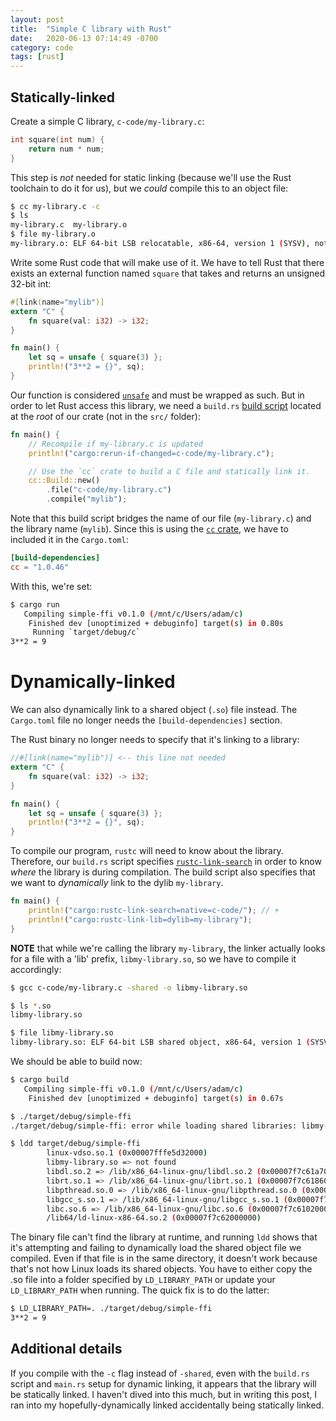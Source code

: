 ```yaml
---
layout: post
title:  "Simple C library with Rust"
date:   2020-06-13 07:14:49 -0700
category: code
tags: [rust]
---
```


## Statically-linked
Create a simple C library, `c-code/my-library.c`:

```c
int square(int num) {
    return num * num;
}
```

This step is _not_ needed for static linking (because we'll use the Rust toolchain to do it for us), but we _could_ compile this to an object file:

```bash
$ cc my-library.c -c
$ ls
my-library.c  my-library.o
$ file my-library.o
my-library.o: ELF 64-bit LSB relocatable, x86-64, version 1 (SYSV), not stripped
```

Write some Rust code that will make use of it. We have to tell Rust that there exists an external function named `square` that takes and returns an unsigned 32-bit int:

```rust
#[link(name="mylib")]
extern "C" {
    fn square(val: i32) -> i32;
}

fn main() {
    let sq = unsafe { square(3) };
    println!("3**2 = {}", sq);
}
```

Our function is considered [`unsafe`](https://doc.rust-lang.org/book/ch19-01-unsafe-rust.html) and must be wrapped as such. But in order to let Rust access this library, we need a `build.rs` [build script](https://doc.rust-lang.org/cargo/reference/build-scripts.html) located at the _root_ of our crate (not in the `src/` folder):

```rust
fn main() {
    // Recompile if my-library.c is updated
    println!("cargo:rerun-if-changed=c-code/my-library.c");

    // Use the `cc` crate to build a C file and statically link it.
    cc::Build::new()
        .file("c-code/my-library.c")
        .compile("mylib");
```

Note that this build script bridges the name of our file (`my-library.c`) and the library name (`mylib`). Since this is using the [`cc` crate](https://crates.io/crates/cc), we have to included it in the `Cargo.toml`:

```toml
[build-dependencies]
cc = "1.0.46"
```

With this, we're set:

```bash
$ cargo run
   Compiling simple-ffi v0.1.0 (/mnt/c/Users/adam/c)
    Finished dev [unoptimized + debuginfo] target(s) in 0.80s
     Running `target/debug/c`
3**2 = 9
```

# Dynamically-linked
We can also dynamically link to a shared object (`.so`) file instead. The `Cargo.toml` file no longer needs the `[build-dependencies]` section.

The Rust binary no longer needs to specify that it's linking to a library:

```rust
//#[link(name="mylib")] <-- this line not needed
extern "C" {
    fn square(val: i32) -> i32;
}

fn main() {
    let sq = unsafe { square(3) };
    println!("3**2 = {}", sq);
}
```

To compile our program, `rustc` will need to know about the library. Therefore, our `build.rs` script specifies [`rustc-link-search`](https://doc.rust-lang.org/cargo/reference/build-scripts.html#rustc-link-search) in order to know _where_ the library is during compilation. The build script also specifies that we want to _dynamically_ link to the dylib `my-library`.

```rust
fn main() {
    println!("cargo:rustc-link-search=native=c-code/"); // +
    println!("cargo:rustc-link-lib=dylib=my-library");
}
```
**NOTE** that while we're calling the library `my-library`, the linker actually looks for a file with a 'lib' prefix, `libmy-library.so`, so we have to compile it accordingly:

```bash
$ gcc c-code/my-library.c -shared -o libmy-library.so

$ ls *.so
libmy-library.so

$ file libmy-library.so
libmy-library.so: ELF 64-bit LSB shared object, x86-64, version 1 (SYSV), dynamically linked, BuildID[sha1]=49953c0cb91c9212594e24e6e3c3ee531f06a9df, not stripped
```

We should be able to build now:

```bash
$ cargo build
   Compiling simple-ffi v0.1.0 (/mnt/c/Users/adam/c)
    Finished dev [unoptimized + debuginfo] target(s) in 0.67s

$ ./target/debug/simple-ffi
./target/debug/simple-ffi: error while loading shared libraries: libmy-library.so: cannot open shared object file: No such file or directory

$ ldd target/debug/simple-ffi
        linux-vdso.so.1 (0x00007fffe5d32000)
        libmy-library.so => not found
        libdl.so.2 => /lib/x86_64-linux-gnu/libdl.so.2 (0x00007f7c61a70000)
        librt.so.1 => /lib/x86_64-linux-gnu/librt.so.1 (0x00007f7c61860000)
        libpthread.so.0 => /lib/x86_64-linux-gnu/libpthread.so.0 (0x00007f7c61640000)
        libgcc_s.so.1 => /lib/x86_64-linux-gnu/libgcc_s.so.1 (0x00007f7c61420000)
        libc.so.6 => /lib/x86_64-linux-gnu/libc.so.6 (0x00007f7c61020000)
        /lib64/ld-linux-x86-64.so.2 (0x00007f7c62000000)
```

The binary file can't find the library at runtime, and running `ldd` shows that it's attempting and failing to dynamically load the shared object file we compiled. Even if that file is in the same directory, it doesn't work because that's not how Linux loads its shared objects. You have to either copy the .so file into a folder specified by `LD_LIBRARY_PATH` or update your `LD_LIBRARY_PATH` when running. The quick fix is to do the latter:

```bash
$ LD_LIBRARY_PATH=. ./target/debug/simple-ffi
3**2 = 9
```

## Additional details

If you compile with the `-c` flag instead of `-shared`, even with the `build.rs` script and `main.rs` setup for dynamic linking, it appears that the library will be statically linked. I haven't dived into this much, but in writing this post, I ran into my hopefully-dynamically linked accidentally being statically linked.
